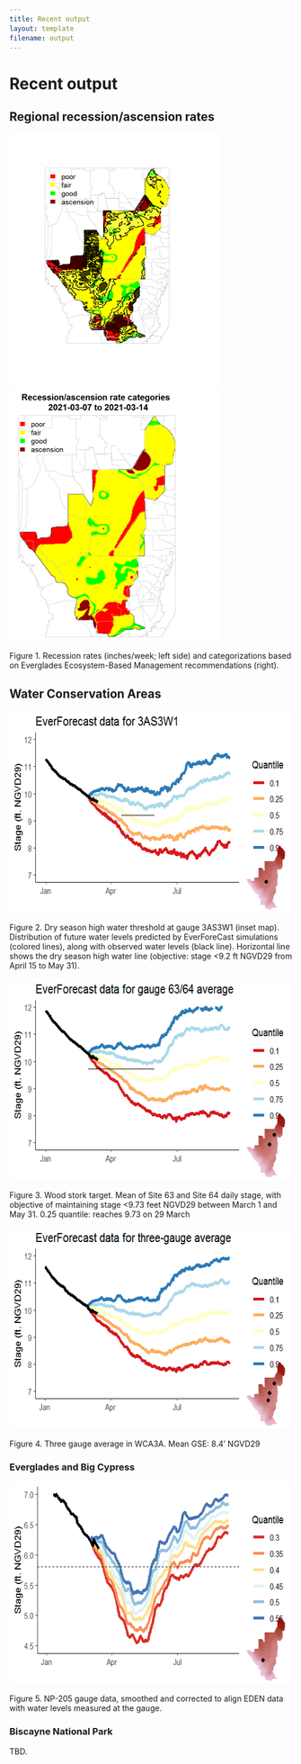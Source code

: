 ```yaml
---
title: Recent output
layout: template
filename: output
--- 
```


# Recent output


## Regional recession/ascension rates

<img src="https://github.com/troyhill/EvergladesEBM/blob/main/docs/figures/recession_EDEN_ibis.png" width="375" height="450" /> <img src="https://github.com/troyhill/EvergladesEBM/blob/main/docs/figures/recessionRates.png" width="375" height="450" />

Figure 1. Recession rates (inches/week; left side) and categorizations based on Everglades Ecosystem-Based Management recommendations (right).




## Water Conservation Areas

<img src="https://github.com/troyhill/EvergladesEBM/blob/main/docs/figures/forecast_3AS3W1_DrySeasonHighWater.png" width="600" height="360" />

Figure 2. Dry season high water threshold at gauge 3AS3W1 (inset map). Distribution of future water levels predicted by EverForeCast simulations (colored lines), along with observed water levels (black line). Horizontal line shows the dry season high water line (objective: stage <9.2 ft NGVD29 from April 15 to May 31).




<img src="https://github.com/troyhill/EvergladesEBM/blob/main/docs/figures/forecast_gage6364.png" width="600" height="360" />

Figure 3. Wood stork target. Mean of Site 63 and Site 64 daily stage, with objective of maintaining stage <9.73 feet NGVD29 between March 1 and May 31. 0.25 quantile: reaches 9.73 on 29 March


<img src="https://github.com/troyhill/EvergladesEBM/blob/main/docs/figures/forecast_PM_3GageAve.png" width="600" height="360" />

Figure 4. Three gauge average in WCA3A. Mean GSE: 8.4’ NGVD29



### Everglades and Big Cypress

<img src="https://github.com/troyhill/EvergladesEBM/blob/main/docs/figures/forecast_np205_smoothed_adj.png" width="600" height="360" />

Figure 5. NP-205 gauge data, smoothed and corrected to align EDEN data with water levels measured at the gauge.



### Biscayne National Park

TBD.

